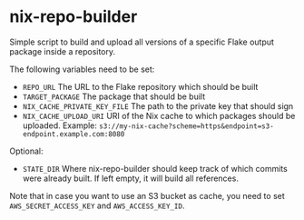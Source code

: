 # nix-repo-builder

Simple script to build and upload all versions of a specific Flake output package inside a repository.

The following variables need to be set:

* `REPO_URL` The URL to the Flake repository which should be built
* `TARGET_PACKAGE` The package that should be built
* `NIX_CACHE_PRIVATE_KEY_FILE` The path to the private key that should sign
* `NIX_CACHE_UPLOAD_URI` URI of the Nix cache to which packages should be uploaded. Example: `s3://my-nix-cache?scheme=https&endpoint=s3-endpoint.example.com:8080`

Optional:
* `STATE_DIR` Where nix-repo-builder should keep track of which commits were already built. If left empty, it will build all references.

Note that in case you want to use an S3 bucket as cache, you need to set `AWS_SECRET_ACCESS_KEY` and `AWS_ACCESS_KEY_ID`.
